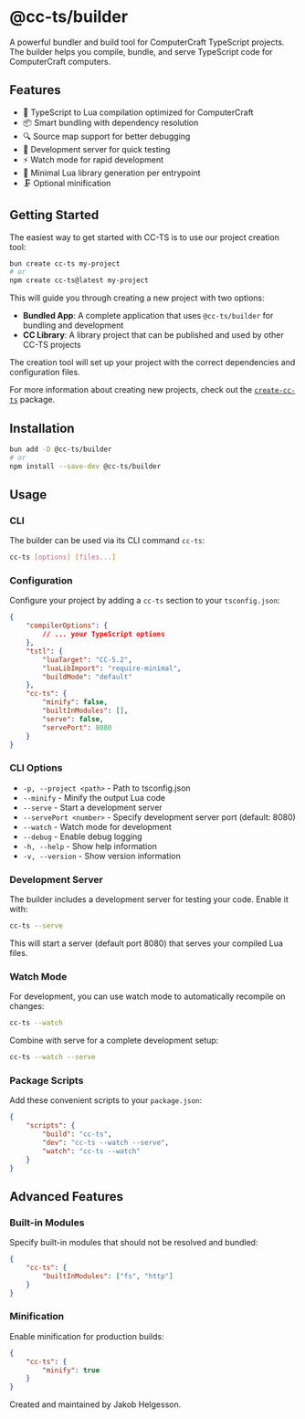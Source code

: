 # @cc-ts/builder

A powerful bundler and build tool for ComputerCraft TypeScript projects. The builder helps you compile, bundle, and serve TypeScript code for ComputerCraft computers.

## Features

-   🎯 TypeScript to Lua compilation optimized for ComputerCraft
-   📦 Smart bundling with dependency resolution
-   🔍 Source map support for better debugging
-   🚀 Development server for quick testing
-   ⚡ Watch mode for rapid development
-   📑 Minimal Lua library generation per entrypoint
-   🗜️ Optional minification

## Getting Started

The easiest way to get started with CC-TS is to use our project creation tool:

```bash
bun create cc-ts my-project
# or
npm create cc-ts@latest my-project
```

This will guide you through creating a new project with two options:

-   **Bundled App**: A complete application that uses `@cc-ts/builder` for bundling and development
-   **CC Library**: A library project that can be published and used by other CC-TS projects

The creation tool will set up your project with the correct dependencies and configuration files.

For more information about creating new projects, check out the [`create-cc-ts`](https://github.com/svemat01/cc-ts/tree/master/packages/create-cc-ts) package.

## Installation

```bash
bun add -D @cc-ts/builder
# or
npm install --save-dev @cc-ts/builder
```

## Usage

### CLI

The builder can be used via its CLI command `cc-ts`:

```bash
cc-ts [options] [files...]
```

### Configuration

Configure your project by adding a `cc-ts` section to your `tsconfig.json`:

```json
{
    "compilerOptions": {
        // ... your TypeScript options
    },
    "tstl": {
        "luaTarget": "CC-5.2",
        "luaLibImport": "require-minimal",
        "buildMode": "default"
    },
    "cc-ts": {
        "minify": false,
        "builtInModules": [],
        "serve": false,
        "servePort": 8080
    }
}
```

### CLI Options

-   `-p, --project <path>` - Path to tsconfig.json
-   `--minify` - Minify the output Lua code
-   `--serve` - Start a development server
-   `--servePort <number>` - Specify development server port (default: 8080)
-   `--watch` - Watch mode for development
-   `--debug` - Enable debug logging
-   `-h, --help` - Show help information
-   `-v, --version` - Show version information

### Development Server

The builder includes a development server for testing your code. Enable it with:

```bash
cc-ts --serve
```

This will start a server (default port 8080) that serves your compiled Lua files.

### Watch Mode

For development, you can use watch mode to automatically recompile on changes:

```bash
cc-ts --watch
```

Combine with serve for a complete development setup:

```bash
cc-ts --watch --serve
```

### Package Scripts

Add these convenient scripts to your `package.json`:

```json
{
    "scripts": {
        "build": "cc-ts",
        "dev": "cc-ts --watch --serve",
        "watch": "cc-ts --watch"
    }
}
```

## Advanced Features

### Built-in Modules

Specify built-in modules that should not be resolved and bundled:

```json
{
    "cc-ts": {
        "builtInModules": ["fs", "http"]
    }
}
```

### Minification

Enable minification for production builds:

```json
{
    "cc-ts": {
        "minify": true
    }
}
```

Created and maintained by Jakob Helgesson.
